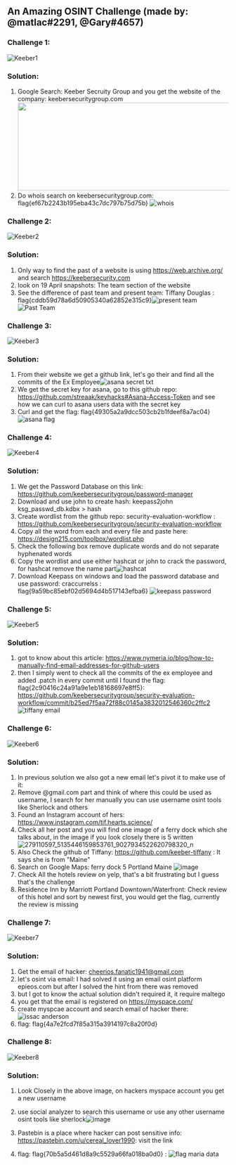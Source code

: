 ## An Amazing OSINT Challenge (made by: @matlac#2291, @Gary#4657)

### Challenge 1:
![Keeber1](https://user-images.githubusercontent.com/61092858/166133241-d456b99b-3821-4b42-b78b-e4ce23ef2a5e.png)

### Solution: 
1. Google Search: Keeber Secruity Group and you get the website of the company: keebersecuritygroup.com <img src=https://user-images.githubusercontent.com/61092858/166133575-233c02e7-cc69-4c66-9c27-af9abe18b71c.png height=200 width=700>
2. Do whois search on keebersecuritygroup.com: flag{ef67b2243b195eba43c7dc797b75d75b} ![whois](https://user-images.githubusercontent.com/61092858/166133653-60de22f1-1b92-468e-b1c6-86e79f0ce324.png)

### Challenge 2:
![Keeber2](https://user-images.githubusercontent.com/61092858/166133259-527b594b-cfd0-4bef-957d-98cdef2e29a5.png)

### Solution:
1. Only way to find the past of a website is using https://web.archive.org/ and search https://keebersecurity.com
2. look on 19 April snapshots: The team section of the website
3. See the difference of past team and present team: Tiffany Douglas : flag{cddb59d78a6d50905340a62852e315c9}![present team](https://user-images.githubusercontent.com/61092858/166133793-d85cd9c4-205a-40e1-a1c2-96cfbd3c13ea.png)![Past Team](https://user-images.githubusercontent.com/61092858/166133796-d2972921-9f82-40fa-b092-9504e624517b.png)



### Challenge 3:
![Keeber3](https://user-images.githubusercontent.com/61092858/166133263-d991a8e3-d4fc-407e-87b3-3880d184b842.png)

### Solution:
1. From their website we get a github link, let's go their and find all the commits of the Ex Employee![asana secret txt](https://user-images.githubusercontent.com/61092858/166133920-4fd284b0-cb26-4484-9e14-15fe29f80540.png)
2. We get the secret key for asana, go to this github repo: https://github.com/streaak/keyhacks#Asana-Access-Token and see how we can curl to asana users data with the secret key
3. Curl and get the flag: flag{49305a2a9dcc503cb2b1fdeef8a7ac04}![asana flag](https://user-images.githubusercontent.com/61092858/166133987-256201d8-fd1b-4c99-aaad-149fb3abc5e0.png)


### Challenge 4:
![Keeber4](https://user-images.githubusercontent.com/61092858/166133264-c6528aa1-4c76-49cc-8aa7-d50483a19bf7.png)

### Solution:
1. We get the Password Database on this link: https://github.com/keebersecuritygroup/password-manager
2. Download and use john to create hash: keepass2john ksg_passwd_db.kdbx > hash
3. Create wordlist from the github repo: security-evaluation-workflow : https://github.com/keebersecuritygroup/security-evaluation-workflow
4. Copy all the word from each and every file and paste here: https://design215.com/toolbox/wordlist.php
5. Check the following box remove duplicate words and do not separate hyphenated words
6. Copy the wordlist and use either hashcat or john to crack the password, for hashcat remove the name part![hashcat](https://user-images.githubusercontent.com/61092858/166134350-ff4e4990-9cc0-4b97-b526-ca376b6b1832.jpg)
7. Download Keepass on windows and load the password database and use password: craccurrelss : flag{9a59bc85ebf02d5694d4b517143efba6} ![keepass password](https://user-images.githubusercontent.com/61092858/166134434-10768037-88b8-40a2-a88d-5ef27d656969.png)



### Challenge 5:
![Keeber5](https://user-images.githubusercontent.com/61092858/166133271-8ae81171-859f-41dd-8dfa-1c12db441e71.png)

### Solution:
1. got to know about this article: https://www.nymeria.io/blog/how-to-manually-find-email-addresses-for-github-users
2. then I simply went to check all the commits of the ex employee and added .patch in every commit until I found the flag: flag{2c90416c24a91a9e1eb18168697e8ff5}: https://github.com/keebersecuritygroup/security-evaluation-workflow/commit/b25ed7f5aa72f88c0145a3832012546360c2ffc2 ![tiffany email](https://user-images.githubusercontent.com/61092858/166134575-4dbb0aa9-956f-48f9-ab60-001503769a61.png)


### Challenge 6:
![Keeber6](https://user-images.githubusercontent.com/61092858/166133275-6d4f5f56-9a85-4271-9db6-d527099f92ed.png)

### Solution:
1. In previous solution we also got a new email let's pivot it to make use of it:
2. Remove @gmail.com part and think of where this could be used as username, I search for her manually you can use username osint tools like Sherlock and others
3. Found an Instagram account of hers: https://www.instagram.com/tif.hearts.science/
4. Check all her post and you will find one image of a ferry dock which she talks about, in the image if you look closely there is 5 written![279110597_5135446159853761_9027934522620798320_n](https://user-images.githubusercontent.com/61092858/166134751-94bb4037-873f-419e-9ac9-67c04c1e9ce6.jpg)
5. Also Check the github of Tiffany: https://github.com/keeber-tiffany : It says she is from "Maine"
6. Search on Google Maps: ferry dock 5 Portland Maine ![image](https://user-images.githubusercontent.com/61092858/166134936-a6ba0e05-0fab-43c2-9075-c5f9b8dda743.png)
7. Check All the hotels review on yelp, that's a bit frustrating but I guess that's the challenge
8. Residence Inn by Marriott Portland Downtown/Waterfront: Check review of this hotel and sort by newest first, you would get the flag, currently the review is missing

### Challenge 7:
![Keeber7](https://user-images.githubusercontent.com/61092858/166133282-89721691-f8b6-43e6-91a3-3fed965b4994.png)

### Solution:
1. Get the email of hacker: cheerios.fanatic1941@gmail.com
2. let's osint via email: I had solved it using an email osint platform epieos.com but after I solved the hint from there was removed
3. but I got to know the actual solution didn't required it, it require maltego
4. you get that the email is registered on https://myspace.com/
5. create myspcae account and search email of hacker there:![issac anderson](https://user-images.githubusercontent.com/61092858/166135440-2285b66a-a9b8-48d4-8e49-df181ca6fc57.png)
6. flag: flag{4a7e2fcd7f85a315a3914197c8a20f0d}

### Challenge 8:
![Keeber8](https://user-images.githubusercontent.com/61092858/166133286-47ea0cdc-0c39-4619-8996-f3c8f944a8fb.png)

### Solution:
1. Look Closely in the above image, on hackers myspace account you get a new username
2. use social analyzer to search this username or use any other username osint tools like sherlock![image](https://user-images.githubusercontent.com/61092858/166136502-bf1fc118-51a0-4181-a465-7eb644e8bcde.png)

3. Pastebin is a place where hacker can post sensitive info: https://pastebin.com/u/cereal_lover1990: visit the link
4. flag: flag{70b5a5d461d8a9c5529a66fa018ba0d0} : ![flag maria data](https://user-images.githubusercontent.com/61092858/166135779-246a17d9-3e29-4cf6-8c2b-3317109283df.png)
